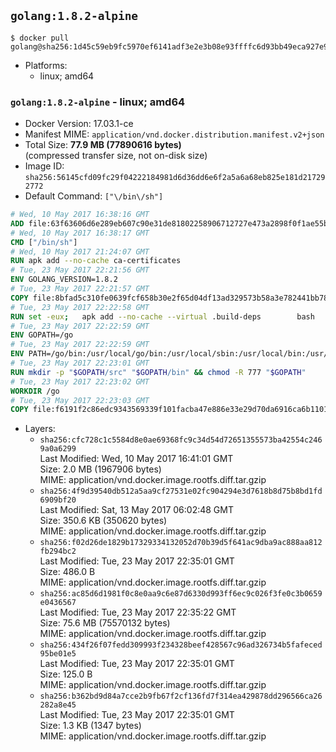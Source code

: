 ## `golang:1.8.2-alpine`

```console
$ docker pull golang@sha256:1d45c59eb9fc5970ef6141adf3e2e3b08e93ffffc6d93bb49eca927e9aff88c6
```

-	Platforms:
	-	linux; amd64

### `golang:1.8.2-alpine` - linux; amd64

-	Docker Version: 17.03.1-ce
-	Manifest MIME: `application/vnd.docker.distribution.manifest.v2+json`
-	Total Size: **77.9 MB (77890616 bytes)**  
	(compressed transfer size, not on-disk size)
-	Image ID: `sha256:56145cfd09fc29f04222184981d6d36dd6e6f2a5a6a68eb825e181d217292772`
-	Default Command: `["\/bin\/sh"]`

```dockerfile
# Wed, 10 May 2017 16:38:16 GMT
ADD file:63f63606d6e289eb607c90e31de81802258906712727e473a2898f0f1ae55bb5 in / 
# Wed, 10 May 2017 16:38:17 GMT
CMD ["/bin/sh"]
# Wed, 10 May 2017 21:24:07 GMT
RUN apk add --no-cache ca-certificates
# Tue, 23 May 2017 22:21:56 GMT
ENV GOLANG_VERSION=1.8.2
# Tue, 23 May 2017 22:21:57 GMT
COPY file:8bfad5c310fe0639fcf658b30e2f65d04df13ad329573b58a3e782441bb7839c in /go-alpine-patches/ 
# Tue, 23 May 2017 22:22:58 GMT
RUN set -eux; 	apk add --no-cache --virtual .build-deps 		bash 		gcc 		musl-dev 		openssl 		go 	; 	export 		GOROOT_BOOTSTRAP="$(go env GOROOT)" 		GOOS="$(go env GOOS)" 		GOARCH="$(go env GOARCH)" 		GO386="$(go env GO386)" 		GOARM="$(go env GOARM)" 		GOHOSTOS="$(go env GOHOSTOS)" 		GOHOSTARCH="$(go env GOHOSTARCH)" 	; 		wget -O go.tgz "https://golang.org/dl/go$GOLANG_VERSION.src.tar.gz"; 	echo 'e10401faaa8ae29dbe87349c1814b07b1903d453f822215d7b274bbc335cbf79 *go.tgz' | sha256sum -c -; 	tar -C /usr/local -xzf go.tgz; 	rm go.tgz; 		cd /usr/local/go/src; 	for p in /go-alpine-patches/*.patch; do 		[ -f "$p" ] || continue; 		patch -p2 -i "$p"; 	done; 	./make.bash; 		rm -rf /go-alpine-patches; 	apk del .build-deps; 		export PATH="/usr/local/go/bin:$PATH"; 	go version
# Tue, 23 May 2017 22:22:59 GMT
ENV GOPATH=/go
# Tue, 23 May 2017 22:22:59 GMT
ENV PATH=/go/bin:/usr/local/go/bin:/usr/local/sbin:/usr/local/bin:/usr/sbin:/usr/bin:/sbin:/bin
# Tue, 23 May 2017 22:23:01 GMT
RUN mkdir -p "$GOPATH/src" "$GOPATH/bin" && chmod -R 777 "$GOPATH"
# Tue, 23 May 2017 22:23:02 GMT
WORKDIR /go
# Tue, 23 May 2017 22:23:03 GMT
COPY file:f6191f2c86edc9343569339f101facba47e886e33e29d70da6916ca6b1101a53 in /usr/local/bin/ 
```

-	Layers:
	-	`sha256:cfc728c1c5584d8e0ae69368fc9c34d54d72651355573ba42554c2469a0a6299`  
		Last Modified: Wed, 10 May 2017 16:41:01 GMT  
		Size: 2.0 MB (1967906 bytes)  
		MIME: application/vnd.docker.image.rootfs.diff.tar.gzip
	-	`sha256:4f9d39540db512a5aa9cf27531e02fc904294e3d7618b8d75b8bd1fd6909bf20`  
		Last Modified: Sat, 13 May 2017 06:02:48 GMT  
		Size: 350.6 KB (350620 bytes)  
		MIME: application/vnd.docker.image.rootfs.diff.tar.gzip
	-	`sha256:f02d26de1829b17329334132052d70b39d5f641ac9dba9ac888aa812fb294bc2`  
		Last Modified: Tue, 23 May 2017 22:35:01 GMT  
		Size: 486.0 B  
		MIME: application/vnd.docker.image.rootfs.diff.tar.gzip
	-	`sha256:ac85d6d1981f0c8e0aa9c6e87d6330d993ff6ec9c026f3fe0c3b0659e0436567`  
		Last Modified: Tue, 23 May 2017 22:35:22 GMT  
		Size: 75.6 MB (75570132 bytes)  
		MIME: application/vnd.docker.image.rootfs.diff.tar.gzip
	-	`sha256:434f26f07fedd309993f234328beef428567c96ad326734b5fafeced95be01e5`  
		Last Modified: Tue, 23 May 2017 22:35:01 GMT  
		Size: 125.0 B  
		MIME: application/vnd.docker.image.rootfs.diff.tar.gzip
	-	`sha256:b362bd9d84a7cce2b9fb67f2cf136fd7f314ea429878dd296566ca26282a8e45`  
		Last Modified: Tue, 23 May 2017 22:35:01 GMT  
		Size: 1.3 KB (1347 bytes)  
		MIME: application/vnd.docker.image.rootfs.diff.tar.gzip
